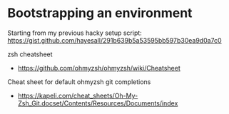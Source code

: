 # Bootstrapping an environment

Starting from my previous hacky setup script: https://gist.github.com/hayesall/291b639b5a53595bb597b30ea9d0a7c0

zsh cheatsheet

- https://github.com/ohmyzsh/ohmyzsh/wiki/Cheatsheet

Cheat sheet for default ohmyzsh git completions

- https://kapeli.com/cheat_sheets/Oh-My-Zsh_Git.docset/Contents/Resources/Documents/index
